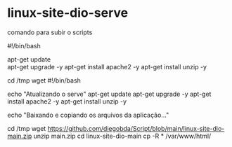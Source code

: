 # linux-site-dio-serve


comando para subir o scripts


#!/bin/bash

apt-get update  
apt-get upgrade -y
apt-get install apache2 -y
apt-get install unzip -y


cd /tmp
wget #!/bin/bash

echo "Atualizando o serve"
apt-get update
apt-get upgrade -y
apt-get install apache2 -y
apt-get install unzip -y


echo "Baixando e copiando os arquivos da aplicação..."

cd /tmp
wget https://github.com/diegobda/Script/blob/main/linux-site-dio-main.zip
unzip main.zip
cd linux-site-dio-main
cp -R * /var/www/html/


